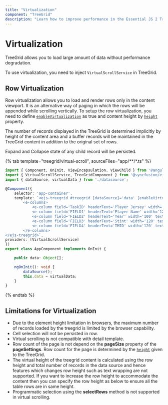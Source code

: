 ```yaml
---
title: "Virtualization"
component: "TreeGrid"
description: "Learn how to improve performance in the Essential JS 2 TreeGrid control by using row with virtualization. Also learn about the limitations of virtualization."
---
```


# Virtualization

TreeGrid allows you to load large amount of data without performance degradation.

To use virtualization, you need to inject `VirtualScrollService` in TreeGrid.

## Row Virtualization

Row virtualization allows you to load and render rows only in the content viewport. It is an alternative way of paging in which the rows will be appended while scrolling vertically. To setup the row virtualization, you need to define
[`enableVirtualization`](../api/treegrid/#enablevirtualization) as true and content height by [`height`](../api/treegrid/#height) property.

The number of records displayed in the TreeGrid is determined implicitly by height of the content area and a buffer records will be maintained in the TreeGrid content in addition to the original set of rows.

Expand and Collapse state of any child record will be persisted.

{% tab template="treegrid/virtual-scroll", sourceFiles="app/**/*.ts" %}

```typescript
import { Component, OnInit, ViewEncapsulation, ViewChild } from '@angular/core';
import { VirtualScrollService, TreeGridComponent } from '@syncfusion/ej2-angular-treegrid';
import { dataSource, virtualData } from './datasource';

@Component({
    selector: 'app-container',
    template: `<ejs-treegrid #treegrid [dataSource]='data' [enableVirtualization]=true height=291 childMapping='Crew' [treeColumnIndex]='1' >
        <e-columns>
            <e-column field='TaskID' headerText='Player Jersey' width='120' textAlign='Right'></e-column>
            <e-column field='FIELD1' headerText='Player Name' width='120'></e-column>
            <e-column field='FIELD2' headerText='Year' width='100' textAlign='Right'></e-column>
            <e-column field='FIELD3' headerText='Stint' width='120' textAlign='Right'></e-column>
            <e-column field='FIELD4' headerText='TMID' width='120' textAlign='Right'></e-column>
        </e-columns>
</ejs-treegrid>`,
providers: [VirtualScrollService]
})
export class AppComponent implements OnInit {

    public data: Object[];

    ngOnInit(): void {
        dataSource();
        this.data = virtualData;
    }
}

```

{% endtab %}

## Limitations for Virtualization

* Due to the element height limitation in browsers, the maximum number of records loaded by the treegrid is limited by the browser capability.
* Cell selection will not be persisted in row.
* Virtual scrolling is not compatible with detail template.
* Row count of the page is not depend on the **pageSize** property of the **pageSettings**. Row count for the page is determined by the [`height`](https://ej2.syncfusion.com/angular/documentation/api/treegrid/#height) given to the TreeGrid.
* The virtual height of the treegrid content is calculated using the row height and total number of records in the data source and hence features which changes row height such as text wrapping are not supported. If you want to increase the row height to accommodate the content then you can specify the row height as below to ensure all the table rows are in same height.
* Programmatic selection using the **selectRows** method is not supported in virtual scrolling.